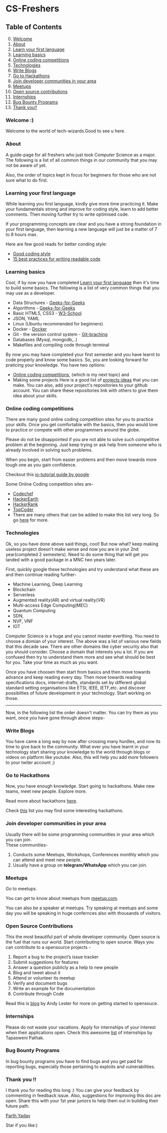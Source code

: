 # CS-Freshers


## Table of Contents
0. [Welcome](#welcome-)
1. [About](#about)
2. [Learn your first language](#learning-your-first-language)
3. [Learning basics](#learning-basics)
4. [Online coding competitions](#online-coding-competitions)
5. [Technologies](#technologies)
6. [Write Blogs](#write-blogs)
7. [Go to Hackathons](#go-to-hackathons)
8. [Join developer communities in your area](#join-developer-communities-in-your-area)
9. [Meetups](#meetups)
10. [Open source contributions](#open-source-contributions)
11. [Internships](#internships)
12. [Bug Bounty Programs](#bug-bounty-programs)
13. [Thank you!!](#thank-you-)



### Welcome :)
Welcome to the world of tech-wizards.Good to see u here.


### About
A guide-page for all freshers who just took Computer Science as a major. The following is a list of all common things in our community that you may not be aware of yet.

Also, the order of topics kept in focus for beginners for those who are not sure what to do first.


### Learning your first language
While learning you first language, kindly give more time practicing it. Make your fundamentals strong and improve for coding style, learn to add better comments. Then moving further try to write optimised code.

If your programming concepts are clear and you have a strong foundation in your first language, then learning a new language will just be a matter of 7 to 8 hours max.

Here are few good reads for better conding style:
* [Good coding style](http://www.inf.unibz.it/~nutt/Teaching/DSA1819/DSAAssignments/good-coding-style.html)
* [15 best practices for writing readable code](https://code.tutsplus.com/tutorials/top-15-best-practices-for-writing-super-readable-code--net-8118)


### Learning basics
Cool, if by now you have completed [Learn your first language](#learning-your-first-language) then it's time to build some basics. The following is a list of very common things that you may use as a developer.

* Data Structures - [Geeks-for-Geeks](https://www.geeksforgeeks.org/data-structures/)
* Algorithms - [Geeks-for-Geeks](https://www.geeksforgeeks.org/fundamentals-of-algorithms/)
* Basic HTML5, CSS3 - [W3-School](https://www.w3schools.com/html/default.asp)
* JSON, YAML
* Linux (Ubuntu recommended for beginners)
* Docker - [Docker](https://docs.docker.com/get-started/)
* Git - the version control system - [Git-braching](https://learngitbranching.js.org/)
* Databases (Mysql, mongodb,..)
* Makefiles and compiling code through terminal

By now you may have completed your first semester and you have learnt to code properly and know some basics. So, you are looking forward for praticing your knowledge. You have two options:
* [Online coding competitions](#online-coding-competitions), (which is my next topic) and
* Making some projects
Here is a good list of [projects ideas](https://www.freecodecamp.org/news/want-to-build-something-fun-heres-a-list-of-sample-web-app-ideas-b991bce0ed9a/) that you can make. You can also, add your project's repositories to your github account. You can share these repositories link with others to give them idea about your skills.

### Online coding competitions
There are many good online coding competition sites for you to practice your skills. Once you get comfortable with the basics, then you would love to practice or compete with other programmers around the globe.

Please do not be disappointed if you are not able to solve such competitive problem at the beginning. Just keep trying or ask help from someone who is already involved in solving such problems.

When you begin, start from easier problems and then move towards more tough one as you gain confidence.

Checkout this [io-tutorial guide by google](https://code.google.com/codejam/resources/quickstart-guide#io-tutorial)

Some Online Coding competition sites are-
* [Codechef](https://www.codechef.com/)
* [HackerEarth](https://www.hackerearth.com/challenges/)
* [HackerRank](https://www.hackerrank.com/contests)
* [TopCoder](https://www.topcoder.com/)
* There are many others that can be added to make this list very long. So go [here](https://github.com/anu0012/awesome-computer-science-opportunities#competitive-programming) for more.


### Technologies
Ok, so you have done above said things, cool!
But now what? keep making useless project doesn't make sense and now you are in your 2nd year(completed 2 semesters).
Need to do some thing that will get you landed with a good package in a MNC two years later.

First, quickly google these technologies and try understand what these are and then continue reading further-
* Machine Learning, Deep Learning
* Blockchain
* Serverless
* Augmented reality(AR) and virtual reality(VR)
* Multi-access Edge Computing(MEC)
* Quantum Computing
* SDN, 
* NVF, VNF
* IOT

Computer Science is a huge and you cannot master everthing. You need to choose a domian of your interest. The above was a list of various new fields that this decade saw. There are other domains like cyber security also that you should consider.
Choose a domain that interests you a lot. If you are confused then try to understand them more and see what should be best for you. Take your time as much as you want.

Once you have choosen then start from basics and then move towards advance and keep reading every day. Then move towards reading specifications docs, internet-drafts, standards set by different global standard setting organisations like ETSI, IEEE, IETF,etc. and discover possibilties of future development in your technology. Start working on those.

----
Now, in the following list the order doesn't matter. You can try them as you want, once you have gone through above steps-

### Write Blogs
You have came a long way by now after crossing many hurdles, and now its time to give back to the community. What ever you have learnt in your technology start sharing your knowledge to the world through blogs or videos on platform like youtube. Also, this will help you add more followers to your twiter account ;) 


### Go to Hackathons
Now, you have enough knowledge. Start going to hackathons. Make new teams, meet new people. Explore more.

Read more about hackathons [here](https://www.hackerearth.com/hackathon/).

Check [this](https://github.com/ayonroy2000/Hackathonistas_TelegramGroup/blob/master/Hackathons.md) list you may find some interesting hackathons.


### Join developer communities in your area
Usually there will be some programming communities in your area which you can join.<br>
These communities-
 1. Conducts some Meetups, Workshops, Conferences monthly which you can attend and meet new people.
 2. Usually have a group on **telegram/WhatsApp** which you can join.
 
### Meetups
Go to meetups.

You can get to know about meetups from [meetup.com](https://www.meetup.com/).

You can also be a speaker at meetups. Try speaking at meetups and some day you will be speaking in huge confernces also with thousands of visitors.



### Open Source Contributions
This the most beautiful part of whole developer community. Open source is the fuel that runs our world. Start contributing to open source. Ways you can contribute to a opensource projects -
1. Report a bug to the project’s issue tracker
2. Submit suggestions for features
3. Answer a question publicly as a help to new people
4. Blog and tweet about it
5. Attend or volunteer its meetup
6. Verify and document bugs
7. Write an example for the documentation
8. Contribute through Code

Read this is [blog](https://blog.newrelic.com/engineering/open-source_gettingstarted/?utm_source=feedburner&utm_medium=feed&utm_campaign=Feed%3A+NewRelic+%28New+Relic+Blog%29) by Andy Lester for more on getting started to opensouce.

### Internships
Please do not waste your vacations. Apply for internships of your interest when their applications open.
Check this awesome [list](https://github.com/tapaswenipathak/Open-Source-Internships) of internships by Tapasweni Pathak.


### Bug Bounty Programs
In bug bounty programs you have to find bugs and you get paid for reporting bugs, especially those pertaining to exploits and vulnerabilities.


### Thank you !!
I thank you for reading this long :)
You can give your feedback by commenting in feedback issue.
Also, suggestions for improving this doc are open.
Share this with your 1st year juniors to help them out in building their future path.

[Parth Yadav](https://twitter.com/Asha_Seema_)

Star if you like:)


